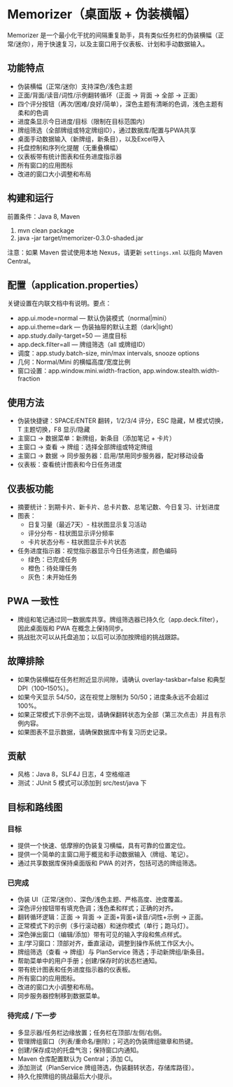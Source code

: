 # Memorizer（桌面版 + 伪装横幅）

Memorizer 是一个最小化干扰的间隔重复助手，具有类似任务栏的伪装横幅（正常/迷你），用于快速复习，以及主窗口用于仪表板、计划和手动数据输入。

## 功能特点

- 伪装横幅（正常/迷你）支持深色/浅色主题
- 正面/背面/读音/词性/示例翻转循环（正面 → 背面 → 全部 → 正面）
- 四个评分按钮（再次/困难/良好/简单），深色主题有清晰的色调，浅色主题有柔和的色调
- 进度条显示今日进度/目标（限制在目标范围内）
- 牌组筛选（全部牌组或特定牌组ID），通过数据库/配置与PWA共享
- 桌面手动数据输入（新牌组，新条目），以及Excel导入
- 托盘控制和序列化提醒（无重叠横幅）
- 仪表板带有统计图表和任务进度指示器
- 所有窗口的应用图标
- 改进的窗口大小调整和布局

## 构建和运行

前置条件：Java 8, Maven

1. mvn clean package
2. java -jar target/memorizer-0.3.0-shaded.jar

注意：如果 Maven 尝试使用本地 Nexus，请更新 `settings.xml` 以指向 Maven Central。

## 配置（application.properties）

关键设置在内联文档中有说明。要点：

- app.ui.mode=normal — 默认伪装模式（normal|mini）
- app.ui.theme=dark — 伪装抽屉的默认主题（dark|light）
- app.study.daily-target=50 — 进度目标
- app.deck.filter=all — 牌组筛选（all 或牌组ID）
- 调度：app.study.batch-size, min/max intervals, snooze options
- 几何：Normal/Mini 的横幅高度/宽度比例
- 窗口设置：app.window.mini.width-fraction, app.window.stealth.width-fraction

## 使用方法

- 伪装快捷键：SPACE/ENTER 翻转，1/2/3/4 评分，ESC 隐藏，M 模式切换，T 主题切换，F8 显示/隐藏
- 主窗口 → 数据菜单：新牌组，新条目（添加笔记 + 卡片）
- 主窗口 → 查看 → 牌组：选择全部牌组或特定牌组
- 主窗口 → 数据 → 同步服务器：启用/禁用同步服务器，配对移动设备
- 仪表板：查看统计图表和今日任务进度

## 仪表板功能

- 摘要统计：到期卡片、新卡片、总卡片数、总笔记数、今日复习、计划进度
- 图表：
  - 日复习量（最近7天）- 柱状图显示复习活动
  - 评分分布 - 柱状图显示评分频率
  - 卡片状态分布 - 柱状图显示卡片状态
- 任务进度指示器：视觉指示器显示今日任务进度，颜色编码
  - 绿色：已完成任务
  - 橙色：待处理任务
  - 灰色：未开始任务

## PWA 一致性

- 牌组和笔记通过同一数据库共享。牌组筛选器已持久化（app.deck.filter），因此桌面版和 PWA 在概念上保持同步。
- 挑战批次可以从托盘追加；以后可以添加按牌组的挑战跟踪。

## 故障排除

- 如果伪装横幅在任务栏附近显示间隙，请确认 overlay-taskbar=false 和典型 DPI（100–150%）。
- 如果今天显示 54/50，这在视觉上限制为 50/50；进度条永远不会超过 100%。
- 如果正常模式下示例不出现，请确保翻转状态为全部（第三次点击）并且有示例内容。
- 如果图表不显示数据，请确保数据库中有复习历史记录。

## 贡献

- 风格：Java 8，SLF4J 日志，4 空格缩进
- 测试：JUnit 5 模式可以添加到 src/test/java 下

## 目标和路线图

### 目标
- 提供一个快速、低摩擦的伪装复习横幅，具有可靠的位置定位。
- 提供一个简单的主窗口用于概览和手动数据输入（牌组、笔记）。
- 通过共享数据库保持桌面版和 PWA 的对齐，包括可选的牌组筛选。

### 已完成
- 伪装 UI（正常/迷你）、深色/浅色主题、严格高度、迚度覆盖。
- 深色评分按钮带有填充色调；浅色柔和样式；正确的对齐。
- 翻转循环逻辑：正面 → 背面 → 正面+背面+读音/词性+示例 → 正面。
- 正常模式下的示例（多行滚动器）和迷你模式（单行；跑马灯）。
- 深色弹出窗口（编辑/添加）带有可见的输入字段和焦点样式。
- 主/学习窗口：顶部对齐，垂直滚动，调整到操作系统工作区大小。
- 牌组筛选（查看 → 牌组）与 PlanService 筛选；手动新牌组/新条目。
- 帮助菜单中的用户手册；创建/保存时的状态栏通知。
- 带有统计图表和任务进度指示器的仪表板。
- 所有窗口的应用图标。
- 改进的窗口大小调整和布局。
- 同步服务器控制移到数据菜单。
  
### 待完成 / 下一步
- 多显示器/任务栏边缘放置；任务栏在顶部/左侧/右侧。
- 管理牌组窗口（列表/重命名/删除）；可选的伪装牌组徽章和热键。
- 创建/保存成功的托盘气泡；保持窗口内通知。
- Maven 仓库配置默认为 Central；添加 CI。
- 添加测试（PlanService 牌组筛选，伪装翻转状态，存储库路径）。
- 持久化按牌组的挑战最后大小提示。
